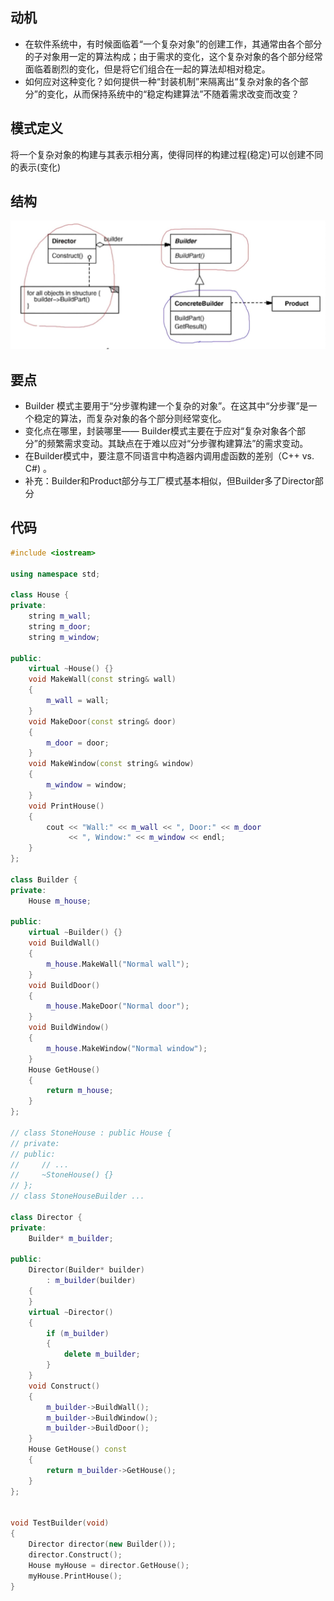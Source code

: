 ## 动机
* 在软件系统中，有时候面临着“一个复杂对象”的创建工作，其通常由各个部分的子对象用一定的算法构成；由于需求的变化，这个复杂对象的各个部分经常面临着剧烈的变化，但是将它们组合在一起的算法却相对稳定。
* 如何应对这种变化？如何提供一种“封装机制”来隔离出“复杂对象的各个部分”的变化，从而保持系统中的“稳定构建算法”不随着需求改变而改变？

## 模式定义
将一个复杂对象的构建与其表示相分离，使得同样的构建过程(稳定)可以创建不同的表示(变化)

## 结构

![在这里插入图片描述](./pics/%E6%9E%84%E5%BB%BA%E5%99%A8.jpeg)

## 要点
* Builder 模式主要用于“分步骤构建一个复杂的对象”。在这其中“分步骤”是一个稳定的算法，而复杂对象的各个部分则经常变化。
* 变化点在哪里，封装哪里—— Builder模式主要在于应对“复杂对象各个部分”的频繁需求变动。其缺点在于难以应对“分步骤构建算法”的需求变动。
* 在Builder模式中，要注意不同语言中构造器内调用虚函数的差别（C++ vs. C#) 。
* 补充：Builder和Product部分与工厂模式基本相似，但Builder多了Director部分

## 代码

```cpp
#include <iostream>

using namespace std;

class House {
private:
    string m_wall;
    string m_door;
    string m_window;

public:
    virtual ~House() {}
    void MakeWall(const string& wall)
    {
        m_wall = wall;
    }
    void MakeDoor(const string& door)
    {
        m_door = door;
    }
    void MakeWindow(const string& window)
    {
        m_window = window;
    }
    void PrintHouse()
    {
        cout << "Wall:" << m_wall << ", Door:" << m_door
             << ", Window:" << m_window << endl;
    }
};

class Builder {
private:
    House m_house;

public:
    virtual ~Builder() {}
    void BuildWall()
    {
        m_house.MakeWall("Normal wall");
    }
    void BuildDoor()
    {
        m_house.MakeDoor("Normal door");
    }
    void BuildWindow()
    {
        m_house.MakeWindow("Normal window");
    }
    House GetHouse()
    {
        return m_house;
    }
};

// class StoneHouse : public House {
// private:
// public:
//     // ...
//     ~StoneHouse() {}
// };
// class StoneHouseBuilder ...

class Director {
private:
    Builder* m_builder;

public:
    Director(Builder* builder)
        : m_builder(builder)
    {
    }
    virtual ~Director()
    {
        if (m_builder)
        {
            delete m_builder;
        }
    }
    void Construct()
    {
        m_builder->BuildWall();
        m_builder->BuildWindow();
        m_builder->BuildDoor();
    }
    House GetHouse() const
    {
        return m_builder->GetHouse();
    }
};


void TestBuilder(void)
{
    Director director(new Builder());
    director.Construct();
    House myHouse = director.GetHouse();
    myHouse.PrintHouse();
}
```